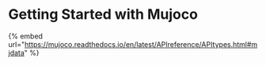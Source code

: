 # Getting Started with Mujoco





{% embed url="https://mujoco.readthedocs.io/en/latest/APIreference/APItypes.html#mjdata" %}



